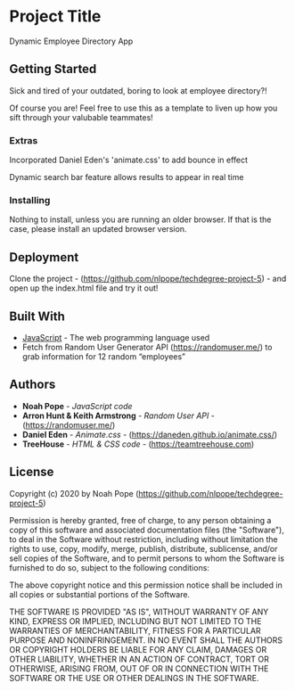 # Project Title

Dynamic Employee Directory App

## Getting Started

Sick and tired of your outdated, boring to look at employee directory?!

Of course you are! Feel free to use this as a template to liven up how you sift through your valubable teammates!

### Extras

Incorporated Daniel Eden's 'animate.css' to add bounce in effect

Dynamic search bar feature allows results to appear in real time

### Installing

Nothing to install, unless you are running an older browser.  If that is the case, please install an updated browser version.

## Deployment

Clone the project - (https://github.com/nlpope/techdegree-project-5) -  and open up the index.html file and try it out!

## Built With

* [JavaScript](https://developer.mozilla.org/en-US/docs/Web/JavaScript) - The web programming language used
* Fetch from Random User Generator API (https://randomuser.me/) to grab information for 12 random “employees”

## Authors

* **Noah Pope** - *JavaScript code*
* **Arron Hunt & Keith Armstrong** - *Random User API* - (https://randomuser.me/)
* **Daniel Eden** - *Animate.css* - (https://daneden.github.io/animate.css/)
* **TreeHouse** - *HTML & CSS code* - (https://teamtreehouse.com)

## License

Copyright (c) 2020 by Noah Pope (https://github.com/nlpope/techdegree-project-5)

Permission is hereby granted, free of charge, to any person obtaining a copy of this software and associated documentation files (the "Software"), to deal in the Software without restriction, including without limitation the rights to use, copy, modify, merge, publish, distribute, sublicense, and/or sell copies of the Software, and to permit persons to whom the Software is furnished to do so, subject to the following conditions:

The above copyright notice and this permission notice shall be included in all copies or substantial portions of the Software.

THE SOFTWARE IS PROVIDED "AS IS", WITHOUT WARRANTY OF ANY KIND, EXPRESS OR IMPLIED, INCLUDING BUT NOT LIMITED TO THE WARRANTIES OF MERCHANTABILITY, FITNESS FOR A PARTICULAR PURPOSE AND NONINFRINGEMENT. IN NO EVENT SHALL THE AUTHORS OR COPYRIGHT HOLDERS BE LIABLE FOR ANY CLAIM, DAMAGES OR OTHER LIABILITY, WHETHER IN AN ACTION OF CONTRACT, TORT OR OTHERWISE, ARISING FROM, OUT OF OR IN CONNECTION WITH THE SOFTWARE OR THE USE OR OTHER DEALINGS IN THE SOFTWARE.
